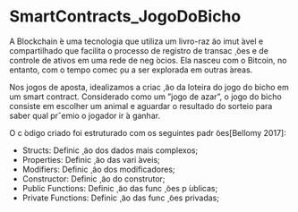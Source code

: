 # SmartContracts_JogoDoBicho

A Blockchain  ́e uma tecnologia que utiliza um livro-raz ̃ao imut ́avel e compartilhado
que facilita o processo de registro de transac ̧  ̃oes e de controle de ativos em uma rede
de neg ́ocios. Ela nasceu com o Bitcoin, no entanto, com o tempo
comec ̧ou a ser explorada em outras  ́areas.

Nos jogos de aposta, idealizamos a criac ̧  ̃ao
da loteira do jogo do bicho em um smart contract. Considerado como um
”jogo de azar”, o jogo do bicho consiste em escolher um animal e aguardar o resultado
do sorteio para saber qual prˆemio o jogador ir ́a ganhar.


O c ́odigo criado foi estruturado com os seguintes padr ̃oes[Bellomy 2017]:
  - Structs: Definic ̧  ̃ao dos dados mais complexos;
  - Properties: Definic ̧  ̃ao das vari ́aveis;
  - Modifiers: Definic ̧  ̃ao dos modificadores;
  - Constructor: Definic ̧  ̃ao do construtor;
  - Public Functions: Definic ̧  ̃ao das func ̧  ̃oes p ́ublicas;
  - Private Functions: Definic ̧  ̃ao das func ̧  ̃oes privadas;
